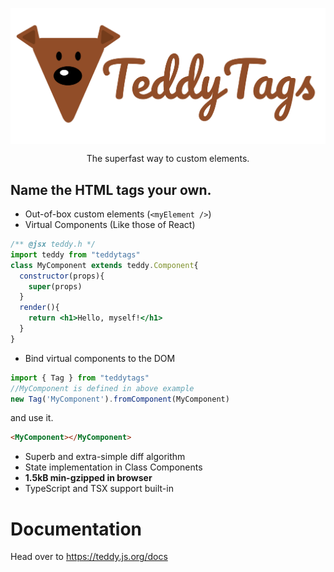 <p align="center">
  <a href="https://teddy.js.org/">
  <img align="center" style="text-align:center" src="https://raw.githubusercontent.com/teddytags/website/master/src/assets/big-dark-logo.svg?sanitize=true" alt="Teddytags logo">
  </a>
</p>
  <p align="center">The superfast way to custom elements.</p>

## Name the HTML tags your own.
* Out-of-box custom elements (`<myElement />`)
* Virtual Components (Like those of React)
```jsx
/** @jsx teddy.h */
import teddy from "teddytags"
class MyComponent extends teddy.Component{
  constructor(props){
    super(props)
  }
  render(){
    return <h1>Hello, myself!</h1>
  }
}
```

* Bind virtual components to the DOM
```js
import { Tag } from "teddytags"
//MyComponent is defined in above example
new Tag('MyComponent').fromComponent(MyComponent)
```
and use it.
```html
<MyComponent></MyComponent>
```
* Superb and extra-simple diff algorithm
* State implementation in Class Components
* **1.5kB min-gzipped in browser**
* TypeScript and TSX support built-in

# Documentation
Head over to https://teddy.js.org/docs